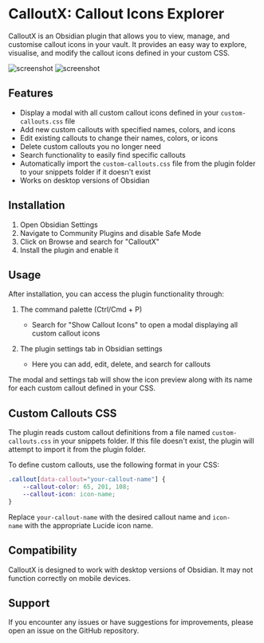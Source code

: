 # CalloutX: Callout Icons Explorer
CalloutX is an Obsidian plugin that allows you to view, manage, and customise callout icons in your vault. It provides an easy way to explore, visualise, and modify the callout icons defined in your custom CSS.

![screenshot](https://i.imgur.com/eB26W2A.png)
![screenshot](https://i.imgur.com/XScvwMC.png)

## Features

- Display a modal with all custom callout icons defined in your `custom-callouts.css` file
- Add new custom callouts with specified names, colors, and icons
- Edit existing callouts to change their names, colors, or icons
- Delete custom callouts you no longer need
- Search functionality to easily find specific callouts
- Automatically import the `custom-callouts.css` file from the plugin folder to your snippets folder if it doesn't exist
- Works on desktop versions of Obsidian

## Installation

1. Open Obsidian Settings
2. Navigate to Community Plugins and disable Safe Mode
3. Click on Browse and search for "CalloutX"
4. Install the plugin and enable it

## Usage
After installation, you can access the plugin functionality through:

1. The command palette (Ctrl/Cmd + P)
    - Search for "Show Callout Icons" to open a modal displaying all custom callout icons
	
2. The plugin settings tab in Obsidian settings
    - Here you can add, edit, delete, and search for callouts
    

The modal and settings tab will show the icon preview along with its name for each custom callout defined in your CSS.

## Custom Callouts CSS
The plugin reads custom callout definitions from a file named `custom-callouts.css` in your snippets folder. If this file doesn't exist, the plugin will attempt to import it from the plugin folder.

To define custom callouts, use the following format in your CSS:

```css
.callout[data-callout="your-callout-name"] {
	--callout-color: 65, 201, 108;
	--callout-icon: icon-name;
}
```

Replace `your-callout-name` with the desired callout name and `icon-name` with the appropriate Lucide icon name.

## Compatibility
CalloutX is designed to work with desktop versions of Obsidian. It may not function correctly on mobile devices.

## Support
If you encounter any issues or have suggestions for improvements, please open an issue on the GitHub repository.
